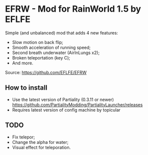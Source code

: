 # EFRW - Mod for RainWorld 1.5 by EFLFE

Simple (and unbalanced) mod that adds 4 new features:

* Slow motion on back flip;
* Smooth acceleration of running speed;
* Second breath underwater (AirInLungs x2);
* Broken teleportation (key C);
* And more.

Source: https://github.com/EFLFE/EFRW

## How to install

* Use the latest version of Partiality (0.3.11 or newer)
	https://github.com/PartialityModding/PartialityLauncher/releases
* Requires latest version of config machine by topicular

## TODO
* Fix telepor;
* Change the alpha for water;
* Visual effect for teleporation.
